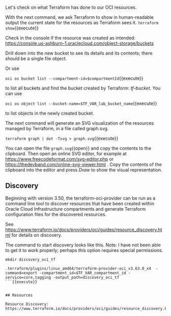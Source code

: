 Let's check on what Terraform has done to our OCI resources.

With the next command, we ask Terraform to show in human-readable output the current state for the resources as Terraform sees it.
`terraform show`{{execute}}

Check in the console if the resource was created as intended:
https://console.us-ashburn-1.oraclecloud.com/object-storage/buckets 

Drill down into the new bucket to see its details and its contents; there should be a single file object.

Or use

`oci os bucket list --compartment-id=$compartmentId`{{execute}}

to list all buckets and find the bucket created by Terraform: *tf-bucket*. You can use 

`oci os object list --bucket-name=$TF_VAR_lab_bucket_name`{{execute}}

to list objects in the newly created bucket.

The next command will generate an SVG visualization of the resources managed by Terraform, in a file called graph.svg.

`terraform graph | dot -Tsvg > graph.svg`{{execute}}

You can open the file `graph.svg`{{open}} and copy the contents to the clipboard. Then open an online SVG editor, for example at https://www.freecodeformat.com/svg-editor.php or https://thedevband.com/online-svg-viewer.html  . Copy the contents of the clipboard into the editor and press *Draw* to show the visual representation. 

## Discovery

Beginning with version 3.50, the terraform-oci-provider can be run as a command line tool to discover resources that have been created within Oracle Cloud Infrastructure compartments and generate Terraform configuration files for the discovered resources.

See https://www.terraform.io/docs/providers/oci/guides/resource_discovery.html for details on discovery.

The command to start discovery looks like this. Note: I have not been able to get it to work properly; perhaps this option requires special permissions.

```
mkdir discovery_oci_tf

.terraform/plugins/linux_amd64/terraform-provider-oci_v3.63.0_x4  -command=export -compartment_id=$TF_VAR_compartment_id -service=core,tagging -output_path=discovery_oci_tf
```{{execute}}


## Resources

Resource Discovery: https://www.terraform.io/docs/providers/oci/guides/resource_discovery.html 